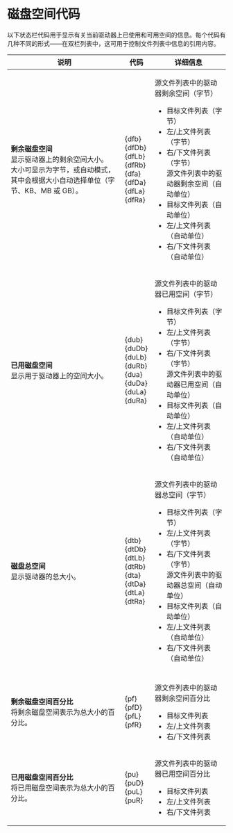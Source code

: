 # 磁盘空间代码

以下状态栏代码用于显示有关当前驱动器上已使用和可用空间的信息。每个代码有几种不同的形式——在双栏列表中，这可用于控制文件列表中信息的引用内容。

<table>
<thead>
<tr>
<th>
说明</th><th>
代码</th><th>
详细信息
</th>
</tr>
</thead>
<tr>
<td>

**剩余磁盘空间**  
显示驱动器上的剩余空间大小。  
大小可显示为字节，或自动模式，其中会根据大小自动选择单位（字节、KB、MB 或 GB）。</td><td>

{dfb}  
{dfDb}  
{dfLb}  
{dfRb}  
{dfa}  
{dfDa}  
{dfLa}  
{dfRa}</td><td>

源文件列表中的驱动器剩余空间（字节）  
- 目标文件列表（字节）  
- 左/上文件列表（字节）  
- 右/下文件列表（字节）  
源文件列表中的驱动器剩余空间（自动单位）  
- 目标文件列表（自动单位）  
- 左/上文件列表（自动单位）  
- 右/下文件列表（自动单位）
</td></tr>
<tr><td>

**已用磁盘空间**  
显示用于驱动器上的空间大小。</td><td>

{dub}  
{duDb}  
{duLb}  
{duRb}  
{dua}  
{duDa}  
{duLa}  
{duRa}</td><td>

源文件列表中的驱动器已用空间（字节）  
- 目标文件列表（字节）  
- 左/上文件列表（字节）  
- 右/下文件列表（字节）  
源文件列表中的驱动器已用空间（自动单位）  
- 目标文件列表（自动单位）  
- 左/上文件列表（自动单位）  
- 右/下文件列表（自动单位）
</td></tr>
<tr><td>

**磁盘总空间**  
显示驱动器的总大小。</td><td>

{dtb}  
{dtDb}  
{dtLb}  
{dtRb}  
{dta}  
{dtDa}  
{dtLa}  
{dtRa}</td><td>

源文件列表中的驱动器总空间（字节）  
- 目标文件列表（字节）  
- 左/上文件列表（字节）  
- 右/下文件列表（字节）  
源文件列表中的驱动器总空间（自动单位）  
- 目标文件列表（自动单位）  
- 左/上文件列表（自动单位）  
- 右/下文件列表（自动单位）
</td></tr>
<tr><td>
</td><td>
</td><td>

</td></tr>
<tr>
<td>

**剩余磁盘空间百分比**  
将剩余磁盘空间表示为总大小的百分比。</td><td>

{pf}  
{pfD}  
{pfL}  
{pfR}</td><td>

源文件列表中的驱动器剩余空间百分比  
- 目标文件列表  
- 左/上文件列表  
- 右/下文件列表
</td></tr>
<tr>
<td>

**已用磁盘空间百分比**  
将已用磁盘空间表示为总大小的百分比。</td><td>

{pu}  
{puD}  
{puL}  
{puR}</td><td>

源文件列表中的驱动器已用空间百分比  
- 目标文件列表  
- 左/上文件列表  
- 右/下文件列表
</td></tr>
</tbody>
</table>
